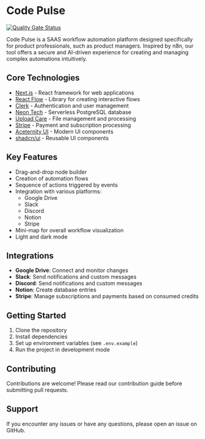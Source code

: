 # Code Pulse

[![Quality Gate Status](https://sonarcloud.io/api/project_badges/measure?project=danilomartinelli_code-pulse&metric=alert_status)](https://sonarcloud.io/summary/new_code?id=danilomartinelli_code-pulse)

Code Pulse is a SAAS workflow automation platform designed specifically for product professionals, such as product managers. Inspired by n8n, our tool offers a secure and AI-driven experience for creating and managing complex automations intuitively.

## Core Technologies

- [Next.js](https://nextjs.org/) - React framework for web applications
- [React Flow](https://reactflow.dev/) - Library for creating interactive flows
- [Clerk](https://clerk.com/) - Authentication and user management
- [Neon Tech](https://neon.tech/) - Serverless PostgreSQL database
- [Upload Care](https://uploadcare.com/) - File management and processing
- [Stripe](https://stripe.com/) - Payment and subscription processing
- [Aceternity UI](https://ui.aceternity.com/) - Modern UI components
- [shadcn/ui](https://ui.shadcn.com/) - Reusable UI components

## Key Features

- Drag-and-drop node builder
- Creation of automation flows
- Sequence of actions triggered by events
- Integration with various platforms:
  - Google Drive
  - Slack
  - Discord
  - Notion
  - Stripe
- Mini-map for overall workflow visualization
- Light and dark mode

## Integrations

- **Google Drive**: Connect and monitor changes
- **Slack**: Send notifications and custom messages
- **Discord**: Send notifications and custom messages
- **Notion**: Create database entries
- **Stripe**: Manage subscriptions and payments based on consumed credits

## Getting Started

1. Clone the repository
2. Install dependencies
3. Set up environment variables (see `.env.example`)
4. Run the project in development mode

## Contributing

Contributions are welcome! Please read our contribution guide before submitting pull requests.

## Support

If you encounter any issues or have any questions, please open an issue on GitHub.

